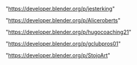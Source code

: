 "https://developer.blender.org/p/jesterking"

"https://developer.blender.org/p/Aliceroberts"

"https://developer.blender.org/p/hugocoaching21"

"https://developer.blender.org/p/gclubpros01"

"https://developer.blender.org/p/StojoArt"

 
